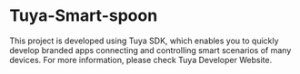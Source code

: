 # Tuya-Smart-spoon

This project is developed using Tuya SDK, which enables you to quickly develop branded apps connecting and controlling smart scenarios of many devices. 
For more information, please check Tuya Developer Website. 